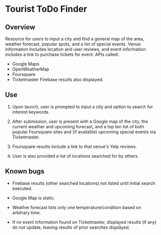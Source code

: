 # Tourist ToDo Finder

## Overview

Resource for users to input a city and find a general map of the area, weather forecast, popular spots, and a list of special events. Venue information includes location and user reviews, and event information includes a link to purchase tickets for event.
APIs called:
- Google Maps
- OpenWeatherMap
- Foursquare
- Ticketmaster
Firebase results also displayed.

## Use

1. Upon launch, user is prompted to input a city and option to search for interest keywords. 

2. After submission, user is present with a Google map of the city, the current weather and upcoming forecast, and a top ten list of both popular Foursquare sites and (if available) upcoming special events via Ticketmaster.

3. Foursquare results include a link to that venue's Yelp reviews.

4. User is also provided a list of locations searched for by others. 

## Known bugs

- Firebase results (other searched locations) not listed until initial search executed.

- Google Map is static.

- Weather forecast lists only one temperature/condition based on arbitrary time.

- If no event information found on Ticketmaster, displayed results (if any) do not update, leaving results of prior searches displayed.